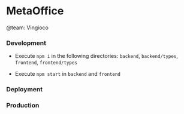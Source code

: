 # MetaOffice

@team: Vingioco

### Development

- Execute `npm i` in the following directories: `backend`, `backend/types`, `frontend`, `frontend/types`

- Execute `npm start` in `backend` and `frontend`

### Deployment

### Production
